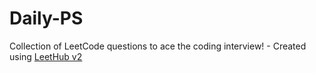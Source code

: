 # Daily-PS
Collection of LeetCode questions to ace the coding interview! - Created using [LeetHub v2](https://github.com/arunbhardwaj/LeetHub-2.0)
